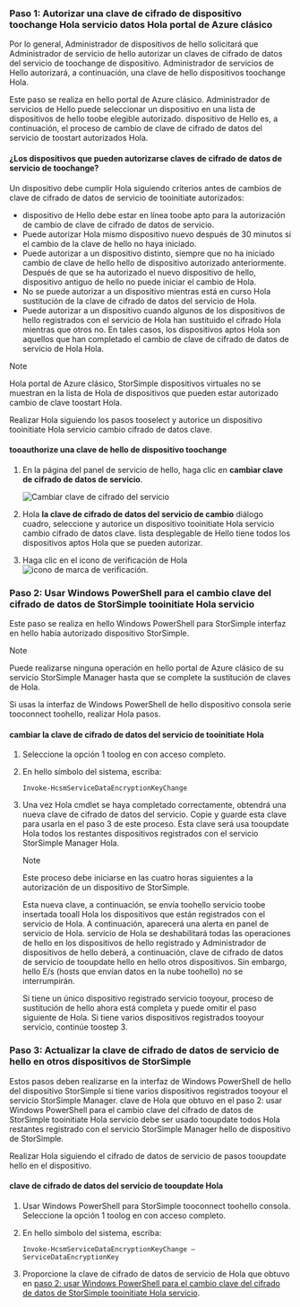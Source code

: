 <!--author=SharS last changed: 12/01/15-->

### <a name="step-1-authorize-a-device-toochange-hello-service-data-encryption-key-in-hello-azure-classic-portal"></a>Paso 1: Autorizar una clave de cifrado de dispositivo toochange Hola servicio datos Hola portal de Azure clásico
Por lo general, Administrador de dispositivos de hello solicitará que Administrador de servicio de hello autorizar un claves de cifrado de datos del servicio de toochange de dispositivo. Administrador de servicios de Hello autorizará, a continuación, una clave de hello dispositivos toochange Hola.

Este paso se realiza en hello portal de Azure clásico. Administrador de servicios de Hello puede seleccionar un dispositivo en una lista de dispositivos de hello toobe elegible autorizado. dispositivo de Hello es, a continuación, el proceso de cambio de clave de cifrado de datos del servicio de toostart autorizados Hola.

#### <a name="which-devices-can-be-authorized-toochange-service-data-encryption-keys"></a>¿Los dispositivos que pueden autorizarse claves de cifrado de datos de servicio de toochange?
Un dispositivo debe cumplir Hola siguiendo criterios antes de cambios de clave de cifrado de datos de servicio de tooinitiate autorizados:

* dispositivo de Hello debe estar en línea toobe apto para la autorización de cambio de clave de cifrado de datos de servicio.
* Puede autorizar Hola mismo dispositivo nuevo después de 30 minutos si el cambio de la clave de hello no haya iniciado.
* Puede autorizar a un dispositivo distinto, siempre que no ha iniciado cambio de clave de hello hello de dispositivo autorizado anteriormente. Después de que se ha autorizado el nuevo dispositivo de hello, dispositivo antiguo de hello no puede iniciar el cambio de Hola.
* No se puede autorizar a un dispositivo mientras está en curso Hola sustitución de la clave de cifrado de datos del servicio de Hola.
* Puede autorizar a un dispositivo cuando algunos de los dispositivos de hello registrados con el servicio de Hola han sustituido el cifrado Hola mientras que otros no. En tales casos, los dispositivos aptos Hola son aquellos que han completado el cambio de clave de cifrado de datos de servicio de Hola Hola.

> [!NOTE]
> Hola portal de Azure clásico, StorSimple dispositivos virtuales no se muestran en la lista de Hola de dispositivos que pueden estar autorizado cambio de clave toostart Hola.
> 
> 

Realizar Hola siguiendo los pasos tooselect y autorice un dispositivo tooinitiate Hola servicio cambio cifrado de datos clave.

#### <a name="tooauthorize-a-device-toochange-hello-key"></a>tooauthorize una clave de hello de dispositivo toochange
1. En la página del panel de servicio de hello, haga clic en **cambiar clave de cifrado de datos de servicio**.
   
    ![Cambiar clave de cifrado del servicio](./media/storsimple-change-data-encryption-key/HCS_ChangeServiceDataEncryptionKey-include.png)
2. Hola **la clave de cifrado de datos del servicio de cambio** diálogo cuadro, seleccione y autorice un dispositivo tooinitiate Hola servicio cambio cifrado de datos clave. lista desplegable de Hello tiene todos los dispositivos aptos Hola que se pueden autorizar.
3. Haga clic en el icono de verificación de Hola ![icono de marca de verificación](./media/storsimple-change-data-encryption-key/HCS_CheckIcon-include.png).

### <a name="step-2-use-windows-powershell-for-storsimple-tooinitiate-hello-service-data-encryption-key-change"></a>Paso 2: Usar Windows PowerShell para el cambio clave del cifrado de datos de StorSimple tooinitiate Hola servicio
Este paso se realiza en hello Windows PowerShell para StorSimple interfaz en hello había autorizado dispositivo StorSimple.

> [!NOTE]
> Puede realizarse ninguna operación en hello portal de Azure clásico de su servicio StorSimple Manager hasta que se complete la sustitución de claves de Hola.
> 
> 

Si usas la interfaz de Windows PowerShell de hello dispositivo consola serie tooconnect toohello, realizar Hola pasos.

#### <a name="tooinitiate-hello-service-data-encryption-key-change"></a>cambiar la clave de cifrado de datos del servicio de tooinitiate Hola
1. Seleccione la opción 1 toolog en con acceso completo.
2. En hello símbolo del sistema, escriba:
   
     `Invoke-HcsmServiceDataEncryptionKeyChange`
3. Una vez Hola cmdlet se haya completado correctamente, obtendrá una nueva clave de cifrado de datos del servicio. Copie y guarde esta clave para usarla en el paso 3 de este proceso. Esta clave será usa tooupdate Hola todos los restantes dispositivos registrados con el servicio StorSimple Manager Hola.
   
   > [!NOTE]
   > Este proceso debe iniciarse en las cuatro horas siguientes a la autorización de un dispositivo de StorSimple.
   > 
   > 
   
   Esta nueva clave, a continuación, se envía toohello servicio toobe insertada tooall Hola los dispositivos que están registrados con el servicio de Hola. A continuación, aparecerá una alerta en panel de servicio de Hola. servicio de Hola se deshabilitará todas las operaciones de hello en los dispositivos de hello registrado y Administrador de dispositivos de hello deberá, a continuación, clave de cifrado de datos de servicio de tooupdate hello en hello otros dispositivos. Sin embargo, hello E/s (hosts que envían datos en la nube toohello) no se interrumpirán.
   
   Si tiene un único dispositivo registrado servicio tooyour, proceso de sustitución de hello ahora está completa y puede omitir el paso siguiente de Hola. Si tiene varios dispositivos registrados tooyour servicio, continúe toostep 3.

### <a name="step-3-update-hello-service-data-encryption-key-on-other-storsimple-devices"></a>Paso 3: Actualizar la clave de cifrado de datos de servicio de hello en otros dispositivos de StorSimple
Estos pasos deben realizarse en la interfaz de Windows PowerShell de hello del dispositivo StorSimple si tiene varios dispositivos registrados tooyour el servicio StorSimple Manager. clave de Hola que obtuvo en el paso 2: usar Windows PowerShell para el cambio clave del cifrado de datos de StorSimple tooinitiate Hola servicio debe ser usado tooupdate todos Hola restantes registrado con el servicio StorSimple Manager hello de dispositivo de StorSimple.

Realizar Hola siguiendo el cifrado de datos de servicio de pasos tooupdate hello en el dispositivo.

#### <a name="tooupdate-hello-service-data-encryption-key"></a>clave de cifrado de datos del servicio de tooupdate Hola
1. Usar Windows PowerShell para StorSimple tooconnect toohello consola. Seleccione la opción 1 toolog en con acceso completo.
2. En hello símbolo del sistema, escriba:
   
    `Invoke-HcsmServiceDataEncryptionKeyChange – ServiceDataEncryptionKey`
3. Proporcione la clave de cifrado de datos de servicio de Hola que obtuvo en [paso 2: usar Windows PowerShell para el cambio clave del cifrado de datos de StorSimple tooinitiate Hola servicio](#to-initiate-the-service-data-encryption-key-change).

